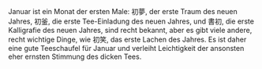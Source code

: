 Januar ist ein Monat der ersten Male: 初夢, der erste Traum des neuen Jahres, 初釜, die erste Tee-Einladung des neuen Jahres, und 書初, die erste Kalligrafie des neuen Jahres, sind recht bekannt, aber es gibt viele andere, recht wichtige Dinge, wie 初笑, das erste Lachen des Jahres. Es ist daher eine gute Teeschaufel für Januar und verleiht Leichtigkeit der ansonsten eher ernsten Stimmung des dicken Tees.
